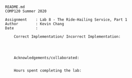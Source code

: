     README.md
    COMP120 Summer 2020

    Assignment    : Lab 8 - The Ride-Hailing Service, Part 1
    Author        : Kevin Chang
    Date          : 

        Correct Implementation/ Incorrect Implementation:
	        

            

        Acknowledgements/collaborated:
	        

        Hours spent completing the lab:
	        

